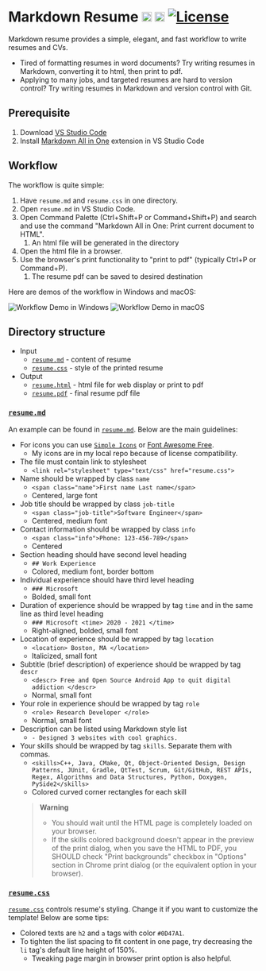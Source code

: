 # Markdown Resume <img src="https://simpleicons.org/icons/markdown.svg" width=20> <img src="https://simpleicons.org/icons/visualstudiocode.svg" width=20> [![License](https://img.shields.io/github/license/tengjuilin/markdown-resume)](https://opensource.org/licenses/MIT)

Markdown resume provides a simple, elegant, and fast workflow to write resumes and CVs.

- Tired of formatting resumes in word documents? Try writing resumes in Markdown, converting it to html, then print to pdf.
- Applying to many jobs, and targeted resumes are hard to version control? Try writing resumes in Markdown and version control with Git.

## Prerequisite

1. Download [VS Studio Code](https://code.visualstudio.com/)
2. Install [Markdown All in One](https://marketplace.visualstudio.com/items?itemName=yzhang.markdown-all-in-one) extension in VS Studio Code

## Workflow

The workflow is quite simple:

1. Have `resume.md` and `resume.css` in one directory.
2. Open `resume.md` in VS Studio Code.
3. Open Command Palette (Ctrl+Shift+P or Command+Shift+P) and search and use the command "Markdown All in One: Print current document to HTML".
   1. An html file will be generated in the directory
4. Open the html file in a browser.
5. Use the browser's print functionality to "print to pdf" (typically Ctrl+P or Command+P).
   1. The resume pdf can be saved to desired destination

Here are demos of the workflow in Windows and macOS:

![Workflow Demo in Windows](workflow-demo-win.gif)
![Workflow Demo in macOS](workflow-demo-macos.gif)

## Directory structure

- Input
  - [`resume.md`](source/resume.md) - content of resume
  - [`resume.css`](source/resume.css) - style of the printed resume
- Output
  - [`resume.html`](source/resume.html) - html file for web display or print to pdf
  - [`resume.pdf`](source/resume.pdf) - final resume pdf file

### [`resume.md`](source/resume.md)

An example can be found in [`resume.md`](source/resume.md). Below are the main guidelines:

- For icons you can use [`Simple Icons`](simpleicons.org) or [Font Awesome Free](https://fontawesome.com/v5/cheatsheet/free/regular).
  - My icons are in my local repo because of license compatibility.
- The file must contain link to stylesheet
  - `<link rel="stylesheet" type="text/css" href="resume.css">`
- Name should be wrapped by class `name`
  - `<span class="name">First name Last name</span>`
  - Centered, large font
- Job title should be wrapped by class `job-title`
  - `<span class="job-title">Software Engineer</span>`
  - Centered, medium font
- Contact information should be wrapped by class `info`
  - `<span class="info">Phone: 123-456-789</span>`
  - Centered
- Section heading should have second level heading
  - `## Work Experience`
  - Colored, medium font, border bottom
- Individual experience should have third level heading
  - `### Microsoft`
  - Bolded, small font
- Duration of experience should be wrapped by tag `time` and in the same line as third level heading
  - `### Microsoft <time> 2020 - 2021 </time>`
  - Right-aligned, bolded, small font
- Location of experience should be wrapped by tag `location`
  - `<location> Boston, MA </location>`
  - Italicized, small font
- Subtitle (brief description) of experience should be wrapped by tag `descr`
  - `<descr> Free and Open Source Android App to quit digital addiction </descr>`
  - Normal, small font
- Your role in experience should be wrapped by tag `role`
  - `<role> Research Developer </role>`
  - Normal, small font
- Description can be listed using Markdown style list
  - `- Designed 3 websites with cool graphics.`
- Your skills should be wrapped by tag `skills`. Separate them with commas.
  - `<skills>C++, Java, CMake, Qt, Object-Oriented Design, Design Patterns, JUnit, Gradle, QtTest, Scrum, Git/GitHub, REST APIs, Regex, Algorithms and Data Structures, Python, Doxygen, PySide2</skills>`
  - Colored curved corner rectangles for each skill
  > **Warning**
  > - You should wait until the HTML page is completely loaded on your browser.
  > - If the skills colored background doesn't appear in the preview of the print dialog, when you save the HTML to PDF, you SHOULD check "Print backgrounds" checkbox in "Options" section in Chrome print dialog (or the equivalent option in your browser).

### [`resume.css`](source/resume.css)

[`resume.css`](source/resume.css) controls resume's styling. Change it if you want to customize the template! Below are some tips:

- Colored texts are `h2` and `a` tags with color `#0D47A1`.
- To tighten the list spacing to fit content in one page, try decreasing the `li` tag's default line height of 150%.
  - Tweaking page margin in browser print option is also helpful.
